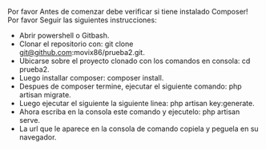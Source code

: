 
Por favor Antes de comenzar debe verificar si tiene instalado Composer!
Por favor Seguir las siguientes instrucciones:

- Abrir powershell o Gitbash.
- Clonar el repositorio con: git clone git@github.com:movix86/prueba2.git.
- Ubicarse sobre el proyecto clonado con los comandos en consola: cd prueba2.
- Luego installar composer: composer install.
- Despues de composer termine, ejecutar el siguiente comando: php artisan migrate.
- Luego ejecutar el siguiente la siguiente linea: php artisan key:generate.
- Ahora escriba en la consola este comando y ejecutelo: php artisan serve.
- La url que le aparece en la consola de comando copiela y peguela en su navegador.

